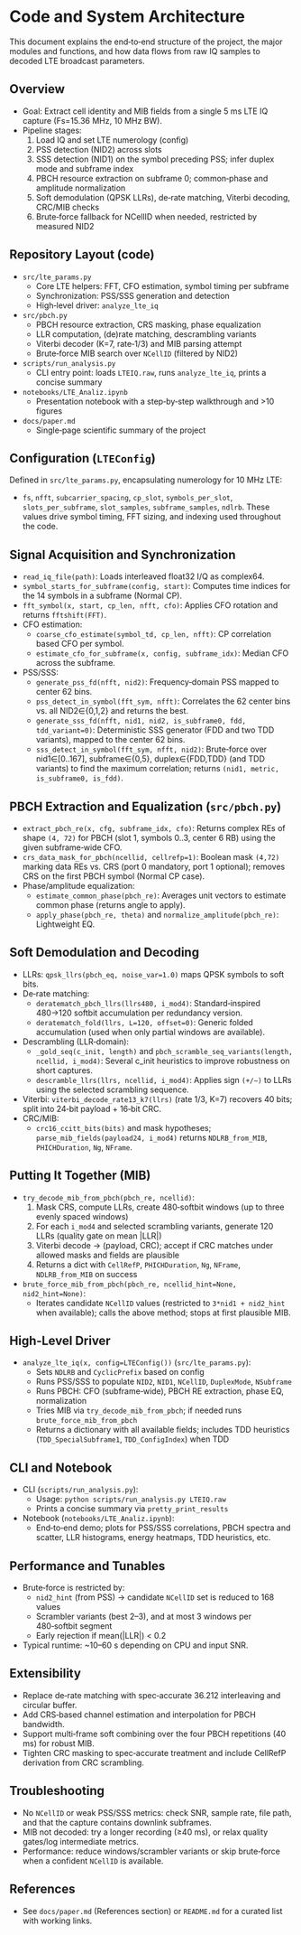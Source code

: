 # Code and System Architecture

This document explains the end‑to‑end structure of the project, the major modules and functions, and how data flows from raw IQ samples to decoded LTE broadcast parameters.

## Overview
- Goal: Extract cell identity and MIB fields from a single 5 ms LTE IQ capture (Fs=15.36 MHz, 10 MHz BW).
- Pipeline stages:
  1) Load IQ and set LTE numerology (config)
  2) PSS detection (NID2) across slots
  3) SSS detection (NID1) on the symbol preceding PSS; infer duplex mode and subframe index
  4) PBCH resource extraction on subframe 0; common‑phase and amplitude normalization
  5) Soft demodulation (QPSK LLRs), de‑rate matching, Viterbi decoding, CRC/MIB checks
  6) Brute‑force fallback for NCellID when needed, restricted by measured NID2

## Repository Layout (code)
- `src/lte_params.py`
  - Core LTE helpers: FFT, CFO estimation, symbol timing per subframe
  - Synchronization: PSS/SSS generation and detection
  - High‑level driver: `analyze_lte_iq`
- `src/pbch.py`
  - PBCH resource extraction, CRS masking, phase equalization
  - LLR computation, (de)rate matching, descrambling variants
  - Viterbi decoder (K=7, rate‑1/3) and MIB parsing attempt
  - Brute‑force MIB search over `NCellID` (filtered by NID2)
- `scripts/run_analysis.py`
  - CLI entry point: loads `LTEIQ.raw`, runs `analyze_lte_iq`, prints a concise summary
- `notebooks/LTE_Analiz.ipynb`
  - Presentation notebook with a step‑by‑step walkthrough and >10 figures
- `docs/paper.md`
  - Single‑page scientific summary of the project

## Configuration (`LTEConfig`)
Defined in `src/lte_params.py`, encapsulating numerology for 10 MHz LTE:
- `fs`, `nfft`, `subcarrier_spacing`, `cp_slot`, `symbols_per_slot`, `slots_per_subframe`, `slot_samples`, `subframe_samples`, `ndlrb`.
These values drive symbol timing, FFT sizing, and indexing used throughout the code.

## Signal Acquisition and Synchronization
- `read_iq_file(path)`: Loads interleaved float32 I/Q as complex64.
- `symbol_starts_for_subframe(config, start)`: Computes time indices for the 14 symbols in a subframe (Normal CP).
- `fft_symbol(x, start, cp_len, nfft, cfo)`: Applies CFO rotation and returns `fftshift(FFT)`.
- CFO estimation:
  - `coarse_cfo_estimate(symbol_td, cp_len, nfft)`: CP correlation based CFO per symbol.
  - `estimate_cfo_for_subframe(x, config, subframe_idx)`: Median CFO across the subframe.
- PSS/SSS:
  - `generate_pss_fd(nfft, nid2)`: Frequency‑domain PSS mapped to center 62 bins.
  - `pss_detect_in_symbol(fft_sym, nfft)`: Correlates the 62 center bins vs. all NID2∈{0,1,2} and returns the best.
  - `generate_sss_fd(nfft, nid1, nid2, is_subframe0, fdd, tdd_variant=0)`: Deterministic SSS generator (FDD and two TDD variants), mapped to the center 62 bins.
  - `sss_detect_in_symbol(fft_sym, nfft, nid2)`: Brute‑force over nid1∈[0..167], subframe∈{0,5}, duplex∈{FDD,TDD} (and TDD variants) to find the maximum correlation; returns `(nid1, metric, is_subframe0, is_fdd)`.

## PBCH Extraction and Equalization (`src/pbch.py`)
- `extract_pbch_re(x, cfg, subframe_idx, cfo)`: Returns complex REs of shape `(4, 72)` for PBCH (slot 1, symbols 0..3, center 6 RB) using the given subframe‑wide CFO.
- `crs_data_mask_for_pbch(ncellid, cellrefp=1)`: Boolean mask `(4,72)` marking data REs vs. CRS (port 0 mandatory, port 1 optional); removes CRS on the first PBCH symbol (Normal CP case).
- Phase/amplitude equalization:
  - `estimate_common_phase(pbch_re)`: Averages unit vectors to estimate common phase (returns angle to apply).
  - `apply_phase(pbch_re, theta)` and `normalize_amplitude(pbch_re)`: Lightweight EQ.

## Soft Demodulation and Decoding
- LLRs: `qpsk_llrs(pbch_eq, noise_var=1.0)` maps QPSK symbols to soft bits.
- De‑rate matching:
  - `deratematch_pbch_llrs(llrs480, i_mod4)`: Standard‑inspired 480→120 softbit accumulation per redundancy version.
  - `deratematch_fold(llrs, L=120, offset=0)`: Generic folded accumulation (used when only partial windows are available).
- Descrambling (LLR‑domain):
  - `_gold_seq(c_init, length)` and `pbch_scramble_seq_variants(length, ncellid, i_mod4)`: Several c_init heuristics to improve robustness on short captures.
  - `descramble_llrs(llrs, ncellid, i_mod4)`: Applies sign `(+/−)` to LLRs using the selected scrambling sequence.
- Viterbi: `viterbi_decode_rate13_k7(llrs)` (rate 1/3, K=7) recovers 40 bits; split into 24‑bit payload + 16‑bit CRC.
- CRC/MIB:
  - `crc16_ccitt_bits(bits)` and mask hypotheses; `parse_mib_fields(payload24, i_mod4)` returns `NDLRB_from_MIB`, `PHICHDuration`, `Ng`, `NFrame`.

## Putting It Together (MIB)
- `try_decode_mib_from_pbch(pbch_re, ncellid)`:
  1) Mask CRS, compute LLRs, create 480‑softbit windows (up to three evenly spaced windows)
  2) For each `i_mod4` and selected scrambling variants, generate 120 LLRs (quality gate on mean |LLR|)
  3) Viterbi decode → (payload, CRC); accept if CRC matches under allowed masks and fields are plausible
  4) Returns a dict with `CellRefP`, `PHICHDuration`, `Ng`, `NFrame`, `NDLRB_from_MIB` on success
- `brute_force_mib_from_pbch(pbch_re, ncellid_hint=None, nid2_hint=None)`:
  - Iterates candidate `NCellID` values (restricted to `3*nid1 + nid2_hint` when available); calls the above method; stops at first plausible MIB.

## High‑Level Driver
- `analyze_lte_iq(x, config=LTEConfig())` (`src/lte_params.py`):
  - Sets `NDLRB` and `CyclicPrefix` based on config
  - Runs PSS/SSS to populate `NID2`, `NID1`, `NCellID`, `DuplexMode`, `NSubframe`
  - Runs PBCH: CFO (subframe‑wide), PBCH RE extraction, phase EQ, normalization
  - Tries MIB via `try_decode_mib_from_pbch`; if needed runs `brute_force_mib_from_pbch`
  - Returns a dictionary with all available fields; includes TDD heuristics (`TDD_SpecialSubframe1`, `TDD_ConfigIndex`) when TDD

## CLI and Notebook
- CLI (`scripts/run_analysis.py`):
  - Usage: `python scripts/run_analysis.py LTEIQ.raw`
  - Prints a concise summary via `pretty_print_results`
- Notebook (`notebooks/LTE_Analiz.ipynb`):
  - End‑to‑end demo; plots for PSS/SSS correlations, PBCH spectra and scatter, LLR histograms, energy heatmaps, TDD heuristics, etc.

## Performance and Tunables
- Brute‑force is restricted by:
  - `nid2_hint` (from PSS) → candidate `NCellID` set is reduced to 168 values
  - Scrambler variants (best 2–3), and at most 3 windows per 480‑softbit segment
  - Early rejection if mean(|LLR|) < 0.2
- Typical runtime: ~10–60 s depending on CPU and input SNR.

## Extensibility
- Replace de‑rate matching with spec‑accurate 36.212 interleaving and circular buffer.
- Add CRS‑based channel estimation and interpolation for PBCH bandwidth.
- Support multi‑frame soft combining over the four PBCH repetitions (40 ms) for robust MIB.
- Tighten CRC masking to spec‑accurate treatment and include CellRefP derivation from CRC scrambling.

## Troubleshooting
- No `NCellID` or weak PSS/SSS metrics: check SNR, sample rate, file path, and that the capture contains downlink subframes.
- MIB not decoded: try a longer recording (≥40 ms), or relax quality gates/log intermediate metrics.
- Performance: reduce windows/scrambler variants or skip brute‑force when a confident `NCellID` is available.

## References
- See `docs/paper.md` (References section) or `README.md` for a curated list with working links.
